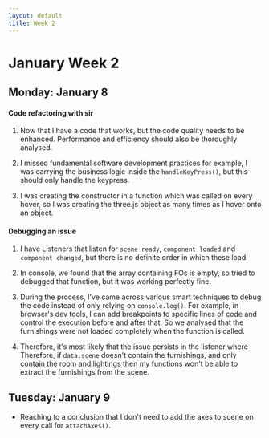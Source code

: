 ```yaml
---
layout: default
title: Week 2
---
```

# **January Week 2**

## **Monday: January 8**
#### Code refactoring with sir
1. Now that I have a code that works, but the code quality needs to be enhanced. Performance and efficiency should also be thoroughly analysed.

2. I missed fundamental software development practices for example, I was carrying the business logic inside the `handleKeyPress()`, but this should only handle the keypress.

3. I was creating the constructor in a function which was called on every hover, so I was creating the three.js object as many times as I hover onto an object.

#### Debugging an issue
1. I have Listeners that listen for `scene ready`, `component loaded` and `component changed`, but there is no definite order in which these load.

2. In console, we found that the array containing FOs is empty, so tried to debugged that function, but it was working perfectly fine.

3. During the process, I've came across various smart techniques to debug the code instead of only relying on `console.log()`.
For example, in browser's dev tools, I can add breakpoints to specific lines of code and control the execution before and after that.
So we analysed that the furnishings were not loaded completely when the function is called.

4. Therefore, it's most likely that the issue persists in the listener where
Therefore, if `data.scene` doesn't contain the furnishings, and only contain the room and lightings then my functions won't be able to extract the furnishings from the scene.



## **Tuesday: January 9**
- Reaching to a conclusion that I don't need to add the axes to scene on every call for `attachAxes()`.

